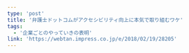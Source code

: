 ```yaml
---
type: 'post'
title: '弁護士ドットコムがアクセシビリティ向上に本気で取り組むワケ'
tags:
  - '企業ごとのやっていきの表明'
link: 'https://webtan.impress.co.jp/e/2018/02/19/28205'
---
```

